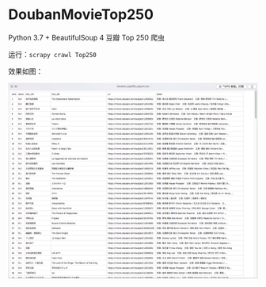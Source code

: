 # DoubanMovieTop250

Python 3.7 + BeautifulSoup 4 豆瓣 Top 250 爬虫

运行：`scrapy crawl Top250`

效果如图：

![top250](/Top250.png)